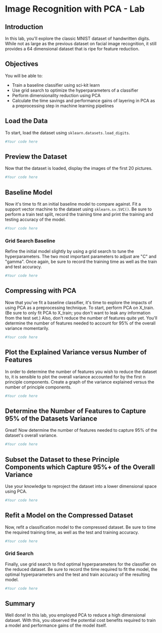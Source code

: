 
# Image Recognition with PCA - Lab

## Introduction

In this lab, you'll explore the classic MNIST dataset of handwritten digits. While not as large as the previous dataset on facial image recognition, it still provides a 64 dimensional dataset that is ripe for feature reduction.

## Objectives

You will be able to:
* Train a baseline classifier using sci-kit learn
* Use grid search to optimize the hyperparameters of a classifier
* Perform dimensionality reduction using PCA
* Calculate the time savings and performance gains of layering in PCA as a preprocessing step in machine learning pipelines

## Load the Data

To start, load the dataset using `sklearn.datasets.load_digits`.


```python
#Your code here
```

## Preview the Dataset

Now that the dataset is loaded, display the images of the first 20 pictures.


```python
#Your code here
```

## Baseline Model

Now it's time to fit an initial baseline model to compare against. Fit a support vector machine to the dataset using `sklearn.sv.SVC()`. Be sure to perform a train test split, record the training time and print the training and testing accuracy of the model.


```python
#Your code here
```

### Grid Search Baseline

Refine the initial model slightly by using a grid search to tune the hyperparameters. The two most important parameters to adjust are "C" and "gamma". Once again, be sure to record the training time as well as the train and test accuracy.


```python
#Your code here
```

## Compressing with PCA

Now that you've fit a baseline classifier, it's time to explore the impacts of using PCA as a preprocessing technique. To start, perform PCA on X_train. (Be sure to only fit PCA to X_train; you don't want to leak any information from the test set.) Also, don't reduce the number of features quite yet. You'll determine the number of features needed to account for 95% of the overall variance momentarily.


```python
#Your code here
```

## Plot the Explained Variance versus Number of Features

In order to determine the number of features you wish to reduce the dataset to, it is sensible to plot the overall variance accounted for by the first n principle components. Create a graph of the variance explained versus the number of principle components.


```python
#Your code here
```

## Determine the Number of Features to Capture 95% of the Datasets Variance

Great! Now determine the number of features needed to capture 95% of the dataset's overall variance.


```python
#Your code here
```

## Subset the Dataset to these Principle Components which Capture 95%+ of the Overall Variance

Use your knowledge to reproject the dataset into a lower dimensional space using PCA. 


```python
#Your code here
```

## Refit a Model on the Compressed Dataset

Now, refit a classification model to the compressed dataset. Be sure to time the required training time, as well as the test and training accuracy.


```python
#Your code here
```

### Grid Search

Finally, use grid search to find optimal hyperparameters for the classifier on the reduced dataset. Be sure to record the time required to fit the model, the optimal hyperparameters and the test and train accuracy of the resulting model.


```python
#Your code here
```

## Summary

Well done! In this lab, you employed PCA to reduce a high dimensional dataset. With this, you observed the potential cost benefits required to train a model and performance gains of the model itself.
